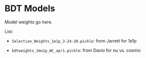 # BDT Models 

Model weights go here.

List:

* `Selection_Weights_1e1p_3-24-20.pickle`: from Jarrett for 1e1p

* `bdtweights_1mu1p_WC_apr1.pickle`: from Davio for nu vs. cosmic